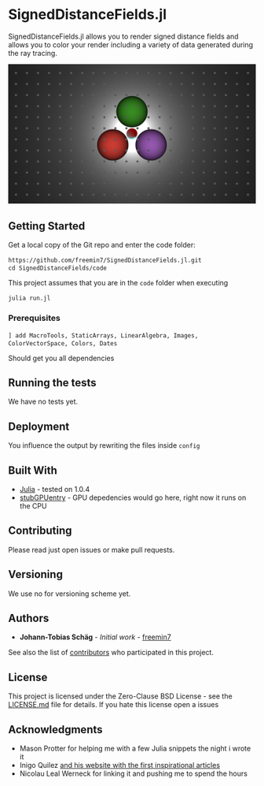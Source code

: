 # SignedDistanceFields.jl

SignedDistanceFields.jl allows you to render signed distance fields and allows you to color your render including a variety of data generated during the ray tracing.

![Written in Julia](https://raw.githubusercontent.com/freemin7/SignedDistanceFields.jl/master/results/myPic-27-Jul-2019-14%3A15%3A35.png)


## Getting Started

Get a local copy of the Git repo and enter the code folder:
```
https://github.com/freemin7/SignedDistanceFields.jl.git
cd SignedDistanceFields/code
```
This project assumes that you are in the ```code``` folder when executing
```
julia run.jl
```

### Prerequisites

```
] add MacroTools, StaticArrays, LinearAlgebra, Images, ColorVectorSpace, Colors, Dates
```
Should get you all dependencies


## Running the tests

We have no tests yet.


## Deployment

You influence the output by rewriting the files inside ```config```

## Built With

* [Julia](https://julialang.org/) - tested on 1.0.4
* [stubGPUentry]() - GPU depedencies would go here, right now it runs on the CPU

## Contributing

Please read just open issues or make pull requests.

## Versioning

We use no for versioning scheme yet. 

## Authors

* **Johann-Tobias Schäg** - *Initial work* - [freemin7](https://github.com/freemin7)

See also the list of [contributors](https://github.com/freemin7/SignedDistanceFields.jl/graphs/contributors) who participated in this project.

## License

This project is licensed under the Zero-Clause BSD License - see the [LICENSE.md](LICENSE.md) file for details. If you hate this license open a issues

## Acknowledgments

* Mason Protter for helping me with a few Julia snippets the night i wrote it
* Inigo Quilez [and his website with the first inspirational articles](https://iquilezles.org/index.html)
* Nicolau Leal Werneck for linking it and pushing me to spend the hours


